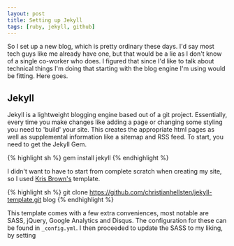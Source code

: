 ```yaml
---
layout: post
title: Setting up Jekyll
tags: [ruby, jekyll, github]
---
```


So I set up a new blog, which is pretty ordinary these days. I'd say most tech guys like me already
have one, but that would be a lie as I don't know of a single co-worker who does. I figured that
since I'd like to talk about technical things I'm doing that starting with the blog engine I'm using
would be fitting. Here goes.

## Jekyll

Jekyll is a lightweight blogging engine based out of a git project. Essentially, every time you
make changes like adding a page or changing some styling you need to 'build' your site. This creates
the appropriate html pages as well as supplemental information like a sitemap and RSS feed. To start,
you need to get the Jekyll Gem.

{% highlight sh %}
gem install jekyll
{% endhighlight %}

I didn't want to have to start from complete scratch when creating my site, so I used
[Kris Brown's](https://github.com/krisb/jekyll-template) template.

{% highlight sh %}
git clone https://github.com/christianhellsten/jekyll-template.git blog
{% endhighlight %}

This template comes with a few extra conveniences, most notable are SASS, jQuery, Google Analytics and Disqus.
The configuration for these can be found in `_config.yml`. I then proceeded to update the SASS to my liking, by
setting 
